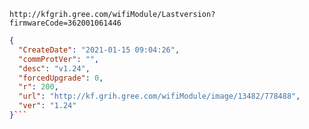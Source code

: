 `http://kfgrih.gree.com/wifiModule/Lastversion?firmwareCode=362001061446`

```json
{
  "CreateDate": "2021-01-15 09:04:26",
  "commProtVer": "",
  "desc": "v1.24",
  "forcedUpgrade": 0,
  "r": 200,
  "url": "http://kf.grih.gree.com/wifiModule/image/13482/778488",
  "ver": "1.24"
}```